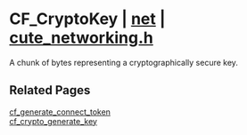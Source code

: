 # CF_CryptoKey | [net](https://github.com/RandyGaul/cute_framework/blob/master/docs/net_readme.md) | [cute_networking.h](https://github.com/RandyGaul/cute_framework/blob/master/include/cute_networking.h)

A chunk of bytes representing a cryptographically secure key.

## Related Pages

[cf_generate_connect_token](https://github.com/RandyGaul/cute_framework/blob/master/docs/net/cf_generate_connect_token.md)  
[cf_crypto_generate_key](https://github.com/RandyGaul/cute_framework/blob/master/docs/net/cf_crypto_generate_key.md)  
